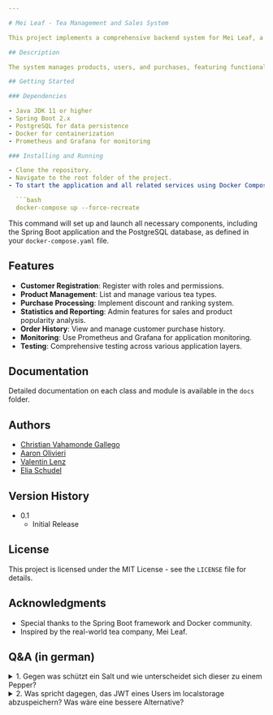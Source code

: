 ```yaml
---

# Mei Leaf - Tea Management and Sales System

This project implements a comprehensive backend system for Mei Leaf, a company specializing in various tea types and accessories, with a focus on integrating databases into web applications.

## Description

The system manages products, users, and purchases, featuring functionalities like customer registration, product listing, and purchase processing. It's designed for efficient operation and user engagement through a point and ranking system.

## Getting Started

### Dependencies

- Java JDK 11 or higher
- Spring Boot 2.x
- PostgreSQL for data persistence
- Docker for containerization
- Prometheus and Grafana for monitoring

### Installing and Running

- Clone the repository.
- Navigate to the root folder of the project.
- To start the application and all related services using Docker Compose, open a terminal in the project root and run:

  ```bash
  docker-compose up --force-recreate
  ```

This command will set up and launch all necessary components, including the Spring Boot application and the PostgreSQL database, as defined in your `docker-compose.yaml` file.

## Features

- **Customer Registration**: Register with roles and permissions.
- **Product Management**: List and manage various tea types.
- **Purchase Processing**: Implement discount and ranking system.
- **Statistics and Reporting**: Admin features for sales and product popularity analysis.
- **Order History**: View and manage customer purchase history.
- **Monitoring**: Use Prometheus and Grafana for application monitoring.
- **Testing**: Comprehensive testing across various application layers.

## Documentation

Detailed documentation on each class and module is available in the `docs` folder.

## Authors

- [Christian Vahamonde Gallego](https://github.com/Mambolulu)
- [Aaron Olivieri](https://github.com/aOlivieri94)
- [Valentin Lenz](https://github.com/VLenzers)
- [Elia Schudel](https://github.com/EliaSchudel)

## Version History

- 0.1
    - Initial Release

## License

This project is licensed under the MIT License - see the `LICENSE` file for details.

## Acknowledgments

- Special thanks to the Spring Boot framework and Docker community.
- Inspired by the real-world tea company, Mei Leaf.

## Q&A (in german)
<details>
<summary>1. Gegen was schützt ein Salt und wie unterscheidet sich dieser zu einem Pepper?</summary>

**Antwort:**

Ein **Salt** und ein **Pepper** sind beides Techniken, die in Verbindung mit Passwort-Hashing verwendet werden, um die Sicherheit von Passwörtern zu erhöhen. Sie dienen jedoch unterschiedlichen Zwecken und haben unterschiedliche Verwendungszwecke:

**Salt:**

- **Schutz vor Rainbow Tables:** Ein Salt (Salz) ist eine zufällige Zeichenfolge, die zu einem Passwort hinzugefügt wird, bevor es gehasht wird. Das Ergebnis des Hashing-Vorgangs enthält sowohl das ursprüngliche Passwort als auch das Salt. Dies verhindert effektiv, dass Angreifer vorberechnete Rainbow Tables verwenden, um Passwörter zu knacken.

- **Einzigartigkeit:** Für jeden Benutzer wird normalerweise ein eindeutiges Salt erstellt und mit seinem Passwort kombiniert. Dadurch wird sichergestellt, dass selbst Benutzer mit denselben Passwörtern unterschiedliche gehashte Werte haben, da das Salt unterschiedlich ist.

- **Speicherung:** Das Salt wird normalerweise zusammen mit dem gehashten Passwort in der Datenbank gespeichert.

**Pepper:**

- **Zusätzliche Sicherheitsschicht:** Ein Pepper ist ein zufälliger Wert, der dem Passwort vor dem Hashing hinzugefügt wird, ähnlich wie ein Salt. Der entscheidende Unterschied besteht darin, dass der Pepper nicht in der Datenbank gespeichert wird. Stattdessen wird er sicher an einem anderen Ort (z. B. in einer Konfigurationsdatei) aufbewahrt, der nicht direkt mit der Datenbank in Verbindung steht.

- **Schutz vor Datenbankkompromittierung:** Der Pepper bietet zusätzlichen Schutz, da ein Angreifer, der Zugriff auf die Datenbank erhält, nicht in der Lage ist, Passwörter zu knacken, ohne auch den Pepper zu kennen. Selbst wenn die Passwort-Hashes und Salts kompromittiert werden, ist der Pepper erforderlich, um die Passwörter zu rekonstruieren.

- **Erhöhte Sicherheit:** Der Pepper ist im Wesentlichen ein Geheimnis, das die Sicherheit des Passwort-Hashing-Verfahrens erhöht.

Zusammengefasst schützt ein Salt vor Rainbow-Tables und stellt sicher, dass gehashte Passwörter einzigartig sind, während ein Pepper eine zusätzliche Sicherheitsebene bietet, um selbst bei einem Datenbankkompromiss die Passwörter zu schützen. Die Verwendung von Salt und Pepper in Kombination kann dazu beitragen, die Sicherheit von Passwort-Hashing-Verfahren erheblich zu erhöhen.

</details>

<details>
<summary>2. Was spricht dagegen, das JWT eines Users im localstorage abzuspeichern? Was wäre eine bessere Alternative?</summary>

**Antwort:**

Das Speichern des JWT (JSON Web Token) eines Benutzers im `localstorage` kann Sicherheitsprobleme aufwerfen. Hier sind einige Gründe, warum dies problematisch sein kann, und eine bessere Alternative:

**Probleme beim Speichern im localstorage:**

1. **Anfällig für XSS-Angriffe:** Wenn Ihre Anwendung anfällig für Cross-Site Scripting (XSS) ist, können Angreifer das `localstorage` ausnutzen, um Zugriff auf das JWT eines Benutzers zu erhalten.

2. **Kein Schutz vor CSRF-Angriffen:** Das `localstorage` wird standardmäßig nicht vor Cross-Site Request Forgery (CSRF)-Angriffen geschützt. Ein Angreifer kann eine Seite erstellen, die eine Anfrage an Ihre Anwendung sendet, ohne dass der Benutzer es merkt, da das JWT im `localstorage` gespeichert ist.

3. **Kein Ablaufzeitmanagement:** Das `localstorage` speichert Daten dauerhaft im Browser des Benutzers. Wenn das JWT keine Ablaufzeitverwaltung hat, könnte ein abgelaufenes JWT im `localstorage` verbleiben und zu Authentifizierungsfehlern führen.

**Bessere Alternative:**

Eine sicherere Alternative ist die Verwendung von HttpOnly-Cookies für die Speicherung des JWT. Hier sind die Vorteile:

1. **Sicherheit:** HttpOnly-Cookies können nicht über JavaScript zugegriffen werden, wodurch sie vor XSS-Angriffen geschützt sind.

2. **CSRF-Schutz:** Cookies sind standardmäßig vor CSRF-Angriffen geschützt, wenn Sie die richtigen Sicherheitsvorkehrungen treffen.

3. **Ablaufzeitmanagement:** Sie können Cookies mit einer Ablaufzeit versehen, um sicherzustellen, dass abgelaufene JWTs automatisch entfernt werden.

4. **Same-Site-Attribut:** Durch Festlegen des Same-Site-Attributs können Sie Cookies vor Cross-Site Request Forgery (CSRF)-Angriffen schützen.

Insgesamt ist die Verwendung von HttpOnly-Cookies eine sicherere und empfohlene Methode zur Speicherung von JWTs und anderen sensiblen Daten, die für die Authentifizierung verwendet werden.

---
```

